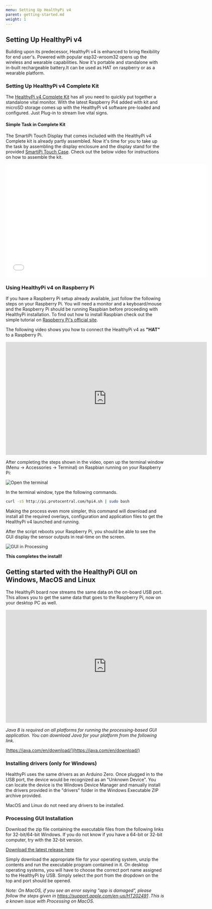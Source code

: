 ```yaml
---
menu: Setting Up HealthyPi v4
parent: getting-started.md
weight: 1
---
```


## Setting Up HealthyPi v4

Building upon its predecessor, HealthyPi v4 is enhanced to bring flexibility for end user's. Powered with popular esp32-wroom32 opens up the wireless and wearable capabilities. Now it's portable and standalone with in-built rechargeable battery.It can be used as HAT on raspberry or as a wearable platform.

### Setting Up HealthyPi v4 Complete Kit

The [HealthyPi v4 Complete Kit](https://www.crowdsupply.com/protocentral/healthypi-v4-unplugged#healthypi-v4-complete-kit) has all you need to quickly put together a standalone vital monitor. With the latest Raspberry Pi4 added with kit and microSD storage comes up with the HealthyPi v4 software pre-loaded and configured. Just Plug-in to stream live vital signs.

#### Simple Task in Complete Kit

The SmartiPi Touch Display that comes included with the HealthyPi v4 Complete kit is already partly assembled. Now it's time for you to take up the task by assembling the display enclosure and the display stand for the provided [SmartiPi Touch Case](https://smarticase.com/collections/all/products/smartipi-touch). Check out the below video for instructions on how to assemble the kit.

<iframe src="**assemble the kit**" width="640" height="360" frameborder="0" webkitallowfullscreen mozallowfullscreen allowfullscreen></iframe>


### Using HealthyPi v4 on Raspberry Pi

If you have a Raspberry Pi setup already available, just follow the following steps on your Raspberry Pi. You will need a monitor and a keyboard/mouse and the Raspberry Pi should be running Raspbian before proceeding with HealthyPi installation. To find out how to install Raspbian check out the simple tutorial on [Raspberry Pi's official site](https://www.raspberrypi.org/documentation/installation/noobs.md).

The following video shows you how to connect the HealthyPi v4 as **"HAT"** to a Raspberry Pi.

<iframe src="https://player.vimeo.com/video/383968135" width="640" height="360" frameborder="0" allow="autoplay; fullscreen" allowfullscreen></iframe>

After completing the steps shown in the video, open up the terminal window (Menu -> Accessories -> Terminal) on Raspbian running on your Raspberry Pi:

![Open the terminal](images/terminal.jpg)

In the terminal window, type the following commands.

```bash
curl -sS http://pi.protocentral.com/hpi4.sh | sudo bash
```

Making the process even more simpler, this command will download and install all the required overlays, configuration and application files to get the HealthyPi v4 launched and running.

After the script reboots your Raspberry Pi, you should be able to see the GUI display the sensor outputs in real-time on the screen.

![GUI in Processing](images/hpi3-screen.jpg)

**This completes the install!**


## Getting started with the HealthyPi GUI on Windows, MacOS and Linux

The HealthyPi board now streams the same data on the on-board USB port. This allows you to get the same data that goes to the Raspberry Pi, now on your desktop PC as well.

<iframe src="https://player.vimeo.com/video/225754981" width="640" height="360" frameborder="0" webkitallowfullscreen mozallowfullscreen allowfullscreen></iframe>

*Java 8 is required on all platforms for running the processing-based GUI application. You can download Java for your platform from the following link.*

[https://java.com/en/download/](https://java.com/en/download/)

### Installing drivers (only for Windows)

HealthyPi uses the same drivers as an Arduino Zero. Once plugged in to the USB port, the device would be recognized as an "Unknown Device". You can locate the device is the Windows Device Manager and manually install the drivers provided in the "drivers" folder in the Windows Executable ZIP archive provided.

MacOS and Linux do not need any drivers to be installed.

### Processing GUI Installation

Download the zip file containing the executable files from the following links for 32-bit/64-bit Windows. If you do not know if you have a 64-bit or 32-bit computer, try with the 32-bit version.

[Download the latest release here](https://github.com/Protocentral/protocentral-healthypi-v3/releases/latest)

Simply download the appropriate file for your operating system, unzip the contents and run the executable program contained in it. On desktop operating systems, you will have to choose the correct port name assigned to the HealthyPi by USB. Simply select the port from the dropdown on the top and port should be opened.

*Note: On MacOS, if you see an error saying "app is damaged", please follow the steps given in https://support.apple.com/en-us/HT202491 .This is a known issue with Processing on MacOS.*
